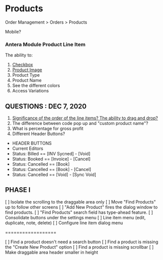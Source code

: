 # Products
Order Management > Orders > Products




Mobile?







### Antera Module Product Line Item
The ability to:
1. [Checkbox](#)
1. [Product Image](#)
1. Product Type
1. Product Name
1. See the different colors
1. Access Variations



## QUESTIONS : DEC 7, 2020
1. [Significance of the order of the line items? The ability to drag and drop?](#)
2. The difference between code pop up and "custom product name"?
3. What is percentage for gross profit
4. Different Header Buttons?
 - HEADER BUTTONS
 - Current Editors
 - Status: Billed == [INV Sycned] - [Void]
 - Status: Booked == [Invoice] - [Cancel]
 - Status: Cancelled == [Book]
 - Status: Cancelled == [Book] - [Cancel]
 - Status: Cancelled == [Void] - [Sync Void]



## PHASE I

 [ ] Isolate the scrolling to the draggable area only
 [ ] Move "Find Products" up to follow other screens
 [ ] "Add New Product" fires the dialog window to find products.
 [ ] "Find Products" search field has type-ahead feature.
 [ ] Consolidate buttons under the settings menu
 [ ] Line item menu (edit, duplicate, note, delete)
 [ ] Configure line item dialog menu





 ==================

 [ ] Find a product doesn't need a search button
 [ ] Find a product is missing the "Create New Product" option
 [ ] Find a product is missing scrollbar
 [ ] Make draggable area header smaller in height
